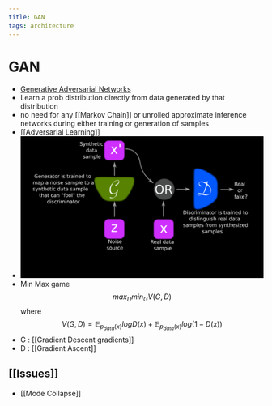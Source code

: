 ```yaml
---
title: GAN
tags: architecture
---
```


# GAN
- [Generative Adversarial Networks](https://arxiv.org/abs/1406.2661)
- Learn a prob distribution directly from data generated by that distribution
- no need for any [[Markov Chain]] or unrolled approximate inference networks during either training or generation of samples
- [[Adversarial Learning]]
- ![im](assets/Pasted%20Image%2020220310210209.png)
- Min Max game $$max_D min_G V(G,D)$$ where $$V(G,D) = \mathbb{E}_{p_{data}(x)}logD(x) + \mathbb{E}_{p_{data}(x)}log(1-D(x))$$
- G : [[Gradient Descent gradients]]
- D : [[Gradient Ascent]]

## [[Issues]]
- [[Mode Collapse]]




















































